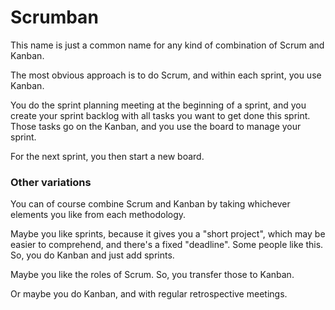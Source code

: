 ﻿# Scrumban

This name is just a common name for any kind of combination of Scrum and Kanban.

The most obvious approach is to do Scrum, and within each sprint, you use Kanban.

You do the sprint planning meeting at the beginning of a sprint, and you create your sprint backlog with all tasks you want to get done this sprint.\
Those tasks go on the Kanban, and you use the board to manage your sprint.

For the next sprint, you then start a new board.


### Other variations
You can of course combine Scrum and Kanban by taking whichever elements you like from each methodology. 

Maybe you like sprints, because it gives you a "short project", which may be easier to comprehend, and there's a fixed "deadline". Some people like this.
So, you do Kanban and just add sprints.

Maybe you like the roles of Scrum. So, you transfer those to Kanban.

Or maybe you do Kanban, and with regular retrospective meetings.